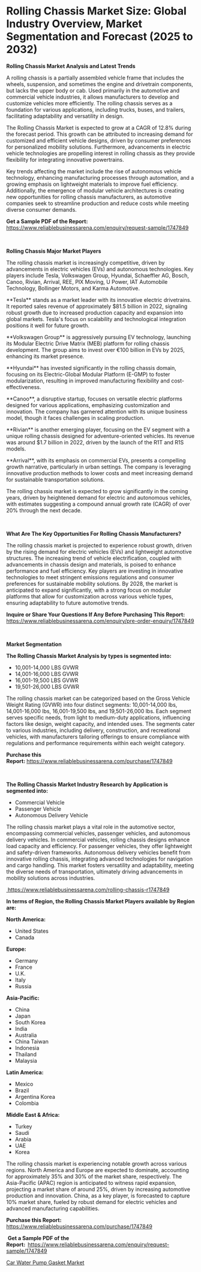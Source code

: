 <p><h1>Rolling Chassis Market Size: Global Industry Overview, Market Segmentation and Forecast (2025 to 2032)</h1></p><p><strong>Rolling Chassis Market Analysis and Latest Trends</strong></p>
<p><p>A rolling chassis is a partially assembled vehicle frame that includes the wheels, suspension, and sometimes the engine and drivetrain components, but lacks the upper body or cab. Used primarily in the automotive and commercial vehicle industries, it allows manufacturers to develop and customize vehicles more efficiently. The rolling chassis serves as a foundation for various applications, including trucks, buses, and trailers, facilitating adaptability and versatility in design.</p><p>The Rolling Chassis Market is expected to grow at a CAGR of 12.8% during the forecast period. This growth can be attributed to increasing demand for customized and efficient vehicle designs, driven by consumer preferences for personalized mobility solutions. Furthermore, advancements in electric vehicle technologies are propelling interest in rolling chassis as they provide flexibility for integrating innovative powertrains. </p><p>Key trends affecting the market include the rise of autonomous vehicle technology, enhancing manufacturing processes through automation, and a growing emphasis on lightweight materials to improve fuel efficiency. Additionally, the emergence of modular vehicle architectures is creating new opportunities for rolling chassis manufacturers, as automotive companies seek to streamline production and reduce costs while meeting diverse consumer demands.</p></p>
<p><strong>Get a Sample PDF of the Report:&nbsp;</strong> <a href="https://www.reliablebusinessarena.com/enquiry/request-sample/1747849?utm_campaign=2175&utm_medium=2&utm_source=Github&utm_content=ia&utm_term=30032025&utm_id=rolling-chassis">https://www.reliablebusinessarena.com/enquiry/request-sample/1747849</a></p>
<p>&nbsp;</p>
<p><strong>Rolling Chassis Major Market Players</strong></p>
<p><p>The rolling chassis market is increasingly competitive, driven by advancements in electric vehicles (EVs) and autonomous technologies. Key players include Tesla, Volkswagen Group, Hyundai, Schaeffler AG, Bosch, Canoo, Rivian, Arrival, REE, PIX Moving, U Power, IAT Automobile Technology, Bollinger Motors, and Karma Automotive.</p><p>**Tesla** stands as a market leader with its innovative electric drivetrains. It reported sales revenue of approximately $81.5 billion in 2022, signaling robust growth due to increased production capacity and expansion into global markets. Tesla's focus on scalability and technological integration positions it well for future growth.</p><p>**Volkswagen Group** is aggressively pursuing EV technology, launching its Modular Electric Drive Matrix (MEB) platform for rolling chassis development. The group aims to invest over €100 billion in EVs by 2025, enhancing its market presence.</p><p>**Hyundai** has invested significantly in the rolling chassis domain, focusing on its Electric-Global Modular Platform (E-GMP) to foster modularization, resulting in improved manufacturing flexibility and cost-effectiveness.</p><p>**Canoo**, a disruptive startup, focuses on versatile electric platforms designed for various applications, emphasizing customization and innovation. The company has garnered attention with its unique business model, though it faces challenges in scaling production.</p><p>**Rivian** is another emerging player, focusing on the EV segment with a unique rolling chassis designed for adventure-oriented vehicles. Its revenue was around $1.7 billion in 2022, driven by the launch of the R1T and R1S models.</p><p>**Arrival**, with its emphasis on commercial EVs, presents a compelling growth narrative, particularly in urban settings. The company is leveraging innovative production methods to lower costs and meet increasing demand for sustainable transportation solutions.</p><p>The rolling chassis market is expected to grow significantly in the coming years, driven by heightened demand for electric and autonomous vehicles, with estimates suggesting a compound annual growth rate (CAGR) of over 20% through the next decade.</p></p>
<p>&nbsp;</p>
<p><strong>What Are The Key Opportunities For Rolling Chassis Manufacturers?</strong></p>
<p><p>The rolling chassis market is projected to experience robust growth, driven by the rising demand for electric vehicles (EVs) and lightweight automotive structures. The increasing trend of vehicle electrification, coupled with advancements in chassis design and materials, is poised to enhance performance and fuel efficiency. Key players are investing in innovative technologies to meet stringent emissions regulations and consumer preferences for sustainable mobility solutions. By 2028, the market is anticipated to expand significantly, with a strong focus on modular platforms that allow for customization across various vehicle types, ensuring adaptability to future automotive trends.</p></p>
<p><strong>Inquire or Share Your Questions If Any Before Purchasing This Report:</strong> <a href="https://www.reliablebusinessarena.com/enquiry/pre-order-enquiry/1747849?utm_campaign=2175&utm_medium=2&utm_source=Github&utm_content=ia&utm_term=30032025&utm_id=rolling-chassis">https://www.reliablebusinessarena.com/enquiry/pre-order-enquiry/1747849</a></p>
<p>&nbsp;</p>
<p><strong>Market Segmentation</strong></p>
<p><strong>The Rolling Chassis Market Analysis by types is segmented into:</strong></p>
<p><ul><li>10,001-14,000 LBS GVWR</li><li>14,001-16,000 LBS GVWR</li><li>16,001-19,500 LBS GVWR</li><li>19,501-26,000 LBS GVWR</li></ul></p>
<p><p>The rolling chassis market can be categorized based on the Gross Vehicle Weight Rating (GVWR) into four distinct segments: 10,001-14,000 lbs, 14,001-16,000 lbs, 16,001-19,500 lbs, and 19,501-26,000 lbs. Each segment serves specific needs, from light to medium-duty applications, influencing factors like design, weight capacity, and intended uses. The segments cater to various industries, including delivery, construction, and recreational vehicles, with manufacturers tailoring offerings to ensure compliance with regulations and performance requirements within each weight category.</p></p>
<p><strong>Purchase this Report:&nbsp;</strong><a href="https://www.reliablebusinessarena.com/purchase/1747849?utm_campaign=2175&utm_medium=2&utm_source=Github&utm_content=ia&utm_term=30032025&utm_id=rolling-chassis">https://www.reliablebusinessarena.com/purchase/1747849</a></p>
<p>&nbsp;</p>
<p><strong>The Rolling Chassis Market Industry Research by Application is segmented into:</strong></p>
<p><ul><li>Commercial Vehicle</li><li>Passenger Vehicle</li><li>Autonomous Delivery Vehicle</li></ul></p>
<p><p>The rolling chassis market plays a vital role in the automotive sector, encompassing commercial vehicles, passenger vehicles, and autonomous delivery vehicles. In commercial vehicles, rolling chassis designs enhance load capacity and efficiency. For passenger vehicles, they offer lightweight and safety-driven frameworks. Autonomous delivery vehicles benefit from innovative rolling chassis, integrating advanced technologies for navigation and cargo handling. This market fosters versatility and adaptability, meeting the diverse needs of transportation, ultimately driving advancements in mobility solutions across industries.</p></p>
<p><a href="https://www.reliablebusinessarena.com/rolling-chassis-r1747849?utm_campaign=2175&utm_medium=2&utm_source=Github&utm_content=ia&utm_term=30032025&utm_id=rolling-chassis">&nbsp;https://www.reliablebusinessarena.com/rolling-chassis-r1747849</a></p>
<p><strong>In terms of Region, the Rolling Chassis Market Players available by Region are:</strong></p>
<p>
    <p> <strong> North America: </strong>
        <ul>
            <li>United States</li>
            <li>Canada</li>
        </ul>
        </p> 
    <p> <strong> Europe: </strong>
        <ul>
            <li>Germany</li>
            <li>France</li>
            <li>U.K.</li>
            <li>Italy</li>
            <li>Russia</li>
        </ul>
        </p> 
    <p> <strong> Asia-Pacific: </strong>
        <ul>
            <li>China</li>
            <li>Japan</li>
            <li>South Korea</li>
            <li>India</li>
            <li>Australia</li>
            <li>China Taiwan</li>
            <li>Indonesia</li>
            <li>Thailand</li>
            <li>Malaysia</li>
        </ul>
        </p> 
    <p> <strong> Latin America: </strong>
        <ul>
            <li>Mexico</li>
            <li>Brazil</li>
            <li>Argentina Korea</li>
            <li>Colombia</li>
        </ul>
        </p> 
    <p> <strong> Middle East & Africa: </strong>
        <ul>
            <li>Turkey</li>
            <li>Saudi</li>
            <li>Arabia</li>
            <li>UAE</li>
            <li>Korea</li>
        </ul>
    </p>
    </p>
<p><p>The rolling chassis market is experiencing notable growth across various regions. North America and Europe are expected to dominate, accounting for approximately 35% and 30% of the market share, respectively. The Asia-Pacific (APAC) region is anticipated to witness rapid expansion, projecting a market share of around 25%, driven by increasing automotive production and innovation. China, as a key player, is forecasted to capture 10% market share, fueled by robust demand for electric vehicles and advanced manufacturing capabilities.</p></p>
<p><strong>Purchase this Report: </strong><a href="https://www.reliablebusinessarena.com/purchase/1747849?utm_campaign=2175&utm_medium=2&utm_source=Github&utm_content=ia&utm_term=30032025&utm_id=rolling-chassis">https://www.reliablebusinessarena.com/purchase/1747849</a></p>
<p>&nbsp;<strong>Get a Sample PDF of the Report:&nbsp;&nbsp;</strong><a href="https://www.reliablebusinessarena.com/enquiry/request-sample/1747849?utm_campaign=2175&utm_medium=2&utm_source=Github&utm_content=ia&utm_term=30032025&utm_id=rolling-chassis">https://www.reliablebusinessarena.com/enquiry/request-sample/1747849</a></p>
<p><strong></strong></p>
<p><p><a href="https://github.com/JosephineMcguire65/Market-Research-Report-List-2/blob/main/car-water-pump-gasket-market.md?utm_campaign=2175&utm_medium=2&utm_source=Github&utm_content=ia&utm_term=30032025&utm_id=rolling-chassis">Car Water Pump Gasket Market</a></p></p>